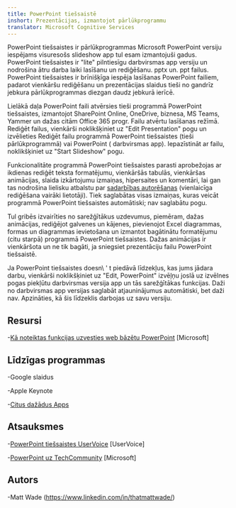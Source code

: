 ```yaml
---
title: PowerPoint tiešsaistē
inshort: Prezentācijas, izmantojot pārlūkprogrammu
translator: Microsoft Cognitive Services
---
```


PowerPoint tiešsaistes ir pārlūkprogrammas Microsoft PowerPoint versiju
iespējams visuresošs slideshow app tul esam izmantojuši gadus.
PowerPoint tiešsaistes ir \"lite\" pilntiesīgu darbvirsmas app versiju
un nodrošina ātru darba laiki lasīšanu un rediģēšanu. pptx un. ppt
failus. PowerPoint tiešsaistes ir brīnišķīga iespēja lasīšanas PowerPoint failiem, padarot
vienkāršu rediģēšanu un prezentācijas slaidus tieši no gandrīz jebkura
pārlūkprogrammas diezgan daudz jebkurā ierīcē.

Lielākā daļa PowerPoint faili atvērsies tieši programmā PowerPoint tiešsaistes, izmantojot
SharePoint Online, OneDrive, biznesa, MS Teams, Yammer un dažas
citām Office 365 progr. Failu atvērtu lasīšanas režīmā. Rediģēt failus,
vienkārši noklikšķiniet uz \"Edit Presentation\" pogu un izvēlieties Rediģēt
failu programmā PowerPoint tiešsaistes (tieši pārlūkprogrammā) vai PowerPoint (
darbvirsmas app). Iepazīstināt ar failu, noklikšķiniet uz \"Start Slideshow\" pogu.

Funkcionalitāte programmā PowerPoint tiešsaistes parasti aprobežojas ar ikdienas
rediģēt teksta formatējumu, vienkāršās tabulās, vienkāršas animācijas, slaida izkārtojumu
izmaiņas, hipersaites un komentāri, lai gan tas nodrošina lielisku atbalstu
par [sadarbības autorēšanas](http://icsh.pt/CoAuthoring) (vienlaicīga rediģēšana
vairāki lietotāji). Tiek saglabātas visas izmaiņas, kuras veicāt programmā PowerPoint tiešsaistes
automātiski; nav saglabātu pogu.

Tul gribēs izvairīties no sarežģītākus uzdevumus, piemēram, dažas animācijas, rediģējot
galvenes un kājenes, pievienojot Excel diagrammas, formas un diagrammas ievietošana
un izmantot bagātinātu formatējumu (citu starpā) programmā PowerPoint tiešsaistes. Dažas
animācijas ir vienkāršota un ne tik bagāti, ja sniegsiet prezentāciju failu
PowerPoint tiešsaistē.

Ja PowerPoint tiešsaistes doesn\ ' t piedāvā līdzekļus, kas jums jādara
darbu, vienkārši noklikšķiniet uz \"Edit, PowerPoint\" izvēļņu joslā uz izvēlnes pogas
piekļūtu darbvirsmas versija app un tās sarežģītākas funkcijas.
Daži no darbvirsmas app versijas saglabāt atjauninājumus automātiski, bet daži
nav. Apzināties, kā šis līdzeklis darbojas uz savu versiju.

Resursi
---------

-[Kā noteiktas funkcijas uzvesties web bāzētu
    PowerPoint](https://support.office.com/en-us/article/How-certain-features-behave-in-web-based-PowerPoint-A931F0C8-1305-4428-8F7C-9CFA00EF28C5)
    \[Microsoft\]

Līdzīgas programmas
--------------------

-Google slaidus

-Apple Keynote

-[Citus dažādus
    Apps](https://en.wikipedia.org/wiki/Presentation_program)

Atsauksmes
---------

-[PowerPoint tiešsaistes UserVoice](https://powerpoint.uservoice.com/forums/270149-powerpoint-online)
    \[UserVoice\]

-[PowerPoint uz TechCommunity](https://techcommunity.microsoft.com/t5/PowerPoint-Office-Mix/ct-p/PowerPoint)
    \[Microsoft\]

Autors
---------

-Matt Wade (https://www.linkedin.com/in/thatmattwade/)


